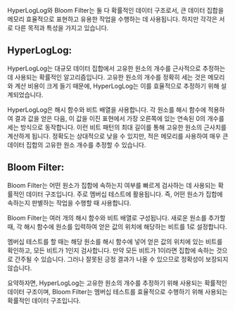 HyperLogLog와 Bloom Filter는 둘 다 확률적인 데이터 구조로서, 큰 데이터 집합을 메모리 효율적으로 표현하고 유용한 작업을 수행하는 데 사용됩니다. 하지만 각각은 서로 다른 목적과 특성을 가지고 있습니다.

## HyperLogLog:

HyperLogLog는 대규모 데이터 집합에서 고유한 원소의 개수를 근사적으로 추정하는 데 사용되는 확률적인 알고리즘입니다. 
고유한 원소의 개수를 정확히 세는 것은 메모리와 계산 비용이 크게 들기 때문에, HyperLogLog는 이를 효율적으로 추정하기 위해 설계되었습니다.

HyperLogLog은 해시 함수와 비트 배열을 사용합니다.
각 원소를 해시 함수에 적용하여 결과 값을 얻은 다음, 이 값을 이진 표현에서 가장 오른쪽에 있는 연속된 0의 개수를 세는 방식으로 동작합니다. 
이런 비트 패턴의 최대 길이를 통해 고유한 원소의 근사치를 계산하게 됩니다. 
정확도는 상대적으로 낮을 수 있지만, 적은 메모리를 사용하여 매우 큰 데이터 집합의 고유한 원소 개수를 추정할 수 있습니다.

## Bloom Filter:

Bloom Filter는 어떤 원소가 집합에 속하는지 여부를 빠르게 검사하는 데 사용되는 확률적인 데이터 구조입니다. 
주로 멤버십 테스트에 활용됩니다. 즉, 어떤 원소가 집합에 속하는지 판별하는 작업을 수행할 때 사용합니다.

Bloom Filter는 여러 개의 해시 함수와 비트 배열로 구성됩니다. 
새로운 원소를 추가할 때, 각 해시 함수에 원소를 입력하여 얻은 값의 위치에 해당하는 비트를 1로 설정합니다. 

멤버십 테스트를 할 때는 해당 원소를 해시 함수에 넣어 얻은 값의 위치에 있는 비트를 확인하고, 모든 비트가 1인지 검사합니다. 
만약 모든 비트가 1이라면 집합에 속하는 것으로 간주될 수 있습니다. 그러나 잘못된 긍정 결과가 나올 수 있으므로 정확성이 보장되지 않습니다.

요약하자면, HyperLogLog는 고유한 원소의 개수를 추정하기 위해 사용되는 확률적인 데이터 구조이며, Bloom Filter는 멤버십 테스트를 효율적으로 수행하기 위해 사용되는 확률적인 데이터 구조입니다.




